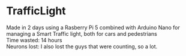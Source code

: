 # TrafficLight
Made in 2 days using a Rasberry Pi 5 combined with Arduino Nano for managing a Smart Traffic light, both for cars and pedestrians
<br>
Time wasted: 14 hours
<br>
Neurons lost: I also lost the guys that were counting, so a lot.
